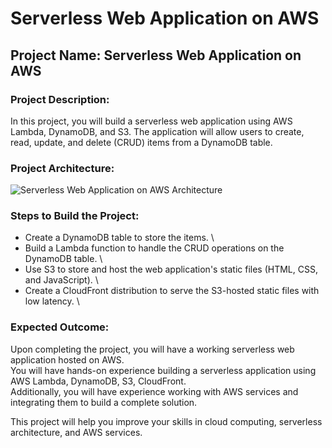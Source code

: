 # Serverless Web Application on AWS

## Project Name: Serverless Web Application on AWS

### Project Description:

In this project, you will build a serverless web application using AWS Lambda, DynamoDB, and S3. The application will allow users to create, read, update, and delete (CRUD) items from a DynamoDB table.

### Project Architecture:

![Serverless Web Application on AWS Architecture](https://user-images.githubusercontent.com/66474973/228492073-5cd3d975-3439-4ce4-b109-fb33997df3c3.png)

### Steps to Build the Project:

* Create a DynamoDB table to store the items. \
* Build a Lambda function to handle the CRUD operations on the DynamoDB table. \
* Use S3 to store and host the web application's static files (HTML, CSS, and JavaScript). \
* Create a CloudFront distribution to serve the S3-hosted static files with low latency. \

### Expected Outcome:

Upon completing the project, you will have a working serverless web application hosted on AWS. \
You will have hands-on experience building a serverless application using AWS Lambda, DynamoDB, S3, CloudFront. \
Additionally, you will have experience working with AWS services and integrating them to build a complete solution.

This project will help you improve your skills in cloud computing, serverless architecture, and AWS services.

